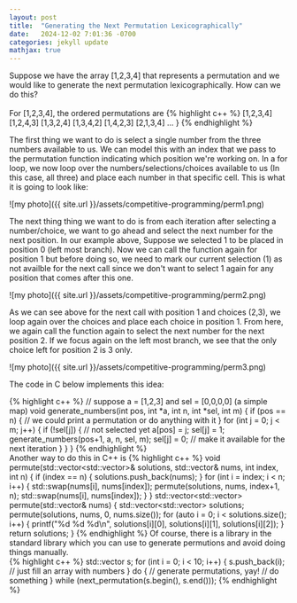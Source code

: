 ```yaml
---
layout: post
title:  "Generating the Next Permutation Lexicographically"
date:   2024-12-02 7:01:36 -0700
categories: jekyll update
mathjax: true
---
```

Suppose we have the array [1,2,3,4] that represents a permutation and we would like to generate the next permutation lexicographically. How can we do this?
<br>
<br>
For [1,2,3,4], the ordered permutations are
{% highlight c++ %}
[1,2,3,4]
[1,2,4,3]
[1,3,2,4]
[1,3,4,2]
[1,4,2,3]
[2,1,3,4]
...
}
{% endhighlight %}

The first thing we want to do is select a single number from the three numbers available to us. We can model this with an index that we pass to the permutation function indicating which position we're working on. In a for loop, we now loop over the numbers/selections/choices available to us (In this case, all three) and place each number in that specific cell. This is what it is going to look like:

![my photo]({{ site.url }}/assets/competitive-programming/perm1.png)

The next thing thing we want to do is from each iteration after selecting a number/choice, we want to go ahead and select the next number for the next position. In our example above, Suppose we selected 1 to be placed in position 0 (left most branch). Now we can call the function again for position 1 but before doing so, we need to mark our current selection (1) as not availble for the next call since we don't want to select 1 again for any position that comes after this one. 

![my photo]({{ site.url }}/assets/competitive-programming/perm2.png)

As we can see above for the next call with position 1 and choices (2,3), we loop again over the choices and place each choice in position 1. From here, we again call the function again to select the next number for the next position 2. If we focus again on the left most branch, we see that the only choice left for position 2 is 3 only.

![my photo]({{ site.url }}/assets/competitive-programming/perm3.png)

The code in C below implements this idea:

{% highlight c++ %}
// suppose a = [1,2,3] and sel = [0,0,0,0] (a simple map)
void generate_numbers(int pos, int *a, int n, int *sel, int m) {
    if (pos == n) {
        // we could print a permutation or do anything with it
    }
    for (int j = 0; j < m; j++) {
        if (!sel[j]) { // not selected yet
            a[pos] = j;
            sel[j] = 1;
            generate_numbers(pos+1, a, n, sel, m);
            sel[j] = 0; // make it available for the next iteration
        }
    }
}
{% endhighlight %}
<br>
Another way to do this in C++ is
{% highlight c++ %}
void permute(std::vector<std::vector<int>>& solutions, std::vector<int>& nums, int index, int n) {
    if (index == n) {
        solutions.push_back(nums);
    }
    for (int i = index; i < n; i++) {
        std::swap(nums[i], nums[index]);
        permute(solutions, nums, index+1, n);
        std::swap(nums[i], nums[index]);
    }
}
std::vector<std::vector<int>> permute(std::vector<int>& nums) {
    std::vector<std::vector<int>> solutions;
    permute(solutions, nums, 0, nums.size());
    for (auto i = 0; i < solutions.size(); i++) {
        printf("%d %d %d\n", solutions[i][0], solutions[i][1], solutions[i][2]);
    }
    return solutions;
}
{% endhighlight %}
Of course, there is a library in the standard library which you can use to generate permutions and avoid doing things manually.
<br>
{% highlight c++ %}
std::vector<int> s;
    for (int i = 0; i < 10; i++) {
        s.push_back(i); // just fill an array with numbers
    }
    do { // generate permutations, yay!
        // do something
    } while (next_permutation(s.begin(), s.end())); 
{% endhighlight %}
<br>
<br>
